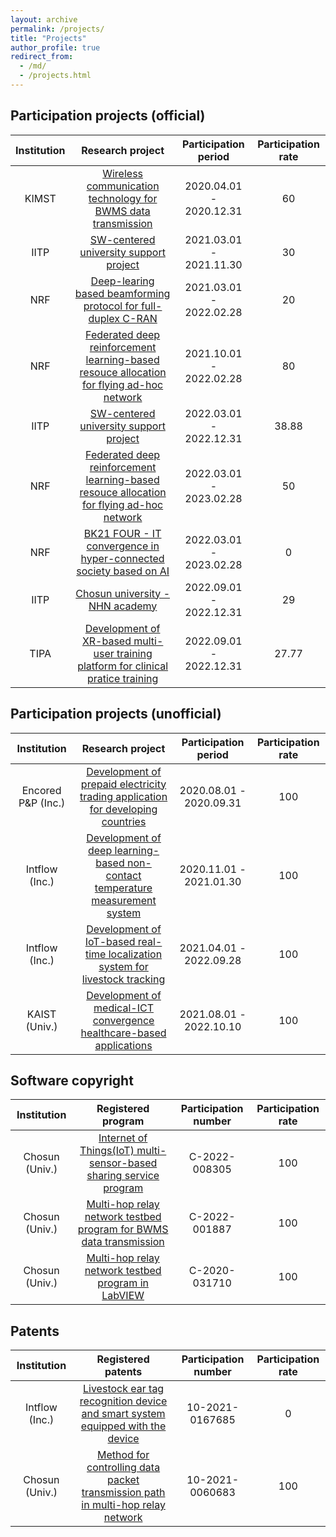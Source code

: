 ```yaml
---
layout: archive
permalink: /projects/
title: "Projects"
author_profile: true
redirect_from: 
  - /md/
  - /projects.html
---
```



## Participation projects (official)

| Institution | Research project                                                                              | Participation period    | Participation rate |
|:-----------:|:---------------------------------------------------------------------------------------------:|:-----------------------:|:------------------:|
| KIMST       | [Wireless communication technology for BWMS data transmission](#)                             | 2020.04.01 - 2020.12.31 | 60                 |
| IITP        | [SW-centered university support project](#)                                                   | 2021.03.01 - 2021.11.30 | 30                 |
| NRF         | [Deep-learing based beamforming protocol for full-duplex C-RAN](#)                            | 2021.03.01 - 2022.02.28 | 20                 |
| NRF         | [Federated deep reinforcement learning-based resouce allocation for flying ad-hoc network](#) | 2021.10.01 - 2022.02.28 | 80                 |
| IITP        | [SW-centered university support project](#)                                                   | 2022.03.01 - 2022.12.31 | 38.88              | 
| NRF         | [Federated deep reinforcement learning-based resouce allocation for flying ad-hoc network](#) | 2022.03.01 - 2023.02.28 | 50                 |
| NRF         | [BK21 FOUR - IT convergence in hyper-connected society based on AI](#)                        | 2022.03.01 - 2023.02.28 | 0                  |
| IITP        | [Chosun university - NHN academy](#)                                                          | 2022.09.01 - 2022.12.31 | 29                 |
| TIPA        | [Development of XR-based multi-user training platform for clinical pratice training](#)       | 2022.09.01 - 2022.12.31 | 27.77              |


## Participation projects (unofficial)

| Institution        | Research project                                                                       | Participation period    | Participation rate |
|:------------------:|:--------------------------------------------------------------------------------------:|:-----------------------:|:------------------:|
| Encored P&P (Inc.) | [Development of prepaid electricity trading application for developing countries](#)   | 2020.08.01 - 2020.09.31 | 100                |
| Intflow (Inc.)     | [Development of deep learning-based non-contact temperature measurement system](#)     | 2020.11.01 - 2021.01.30 | 100                |
| Intflow (Inc.)     | [Development of IoT-based real-time localization system for livestock tracking](#)     | 2021.04.01 - 2022.09.28 | 100                |
| KAIST (Univ.)      | [Development of medical-ICT convergence healthcare-based applications](#)              | 2021.08.01 - 2022.10.10 | 100                |


## Software copyright

| Institution        | Registered program                                                                     | Participation number    | Participation rate |
|:------------------:|:--------------------------------------------------------------------------------------:|:-----------------------:|:------------------:|
| Chosun (Univ.)     | [Internet of Things(IoT) multi-sensor-based sharing service program](#)                | C-2022-008305           | 100                |
| Chosun (Univ.)     | [Multi-hop relay network testbed program for BWMS data transmission](#)                | C-2022-001887           | 100                |
| Chosun (Univ.)     | [Multi-hop relay network testbed program in LabVIEW](#)                                | C-2020-031710           | 100                |


## Patents

| Institution        | Registered patents                                                                     | Participation number    | Participation rate |
|:------------------:|:--------------------------------------------------------------------------------------:|:-----------------------:|:------------------:|
| Intflow (Inc.)     | [Livestock ear tag recognition device and smart system equipped with the device](#)    | 10-2021-0167685         | 0                  |
| Chosun (Univ.)     | [Method for controlling data packet transmission path in multi-hop relay network](#)   | 10-2021-0060683         | 100                |